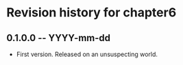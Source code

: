 # Revision history for chapter6

## 0.1.0.0 -- YYYY-mm-dd

* First version. Released on an unsuspecting world.
